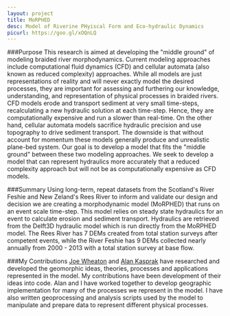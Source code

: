 ```yaml
---
layout: project
title: MoRPHED
desc: Model of Riverine PHyiscal Form and Eco-hydraulic Dynamics
picurl: https://goo.gl/xOQnLQ
---
```

###Purpose
This research is aimed at developing the "middle ground" of modeling braided river morphodynamics. Current modeling approaches include computational fluid dynamics (CFD) and cellular automata 
(also known as reduced complexity) approaches. While all models are just representations of reality and will never exactly model the desired processes, they are important for assessing and furthering our knowledge, 
understanding, and representation of physical processes in braided rivers. CFD models erode and transport sediment at very small time-steps, recalculating a new hydraulic solution at each time-step. 
Hence, they are computationally expensive and run a slower than real-time. On the other hand, cellular automata models sacrifice hydraulic precision and use topography to drive sediment transport. 
The downside is that without account for momentum these models generally produce and unrealistic plane-bed system. Our goal is to develop a model that fits the "middle ground" between these two modeling approaches. 
We seek to develop a model that can represent hydraulics more accurately that a reduced complexity approach but will not be as computationally expensive as CFD models.  

###Summary
Using long-term, repeat datasets from the Scotland's River Feshie and New Zeland's Rees River to inform
 and validate our design and decision we are creating a morphodynamic model (MoRPHED) that runs on an event scale time-step. This model relies on steady state hydraulics for an event to calculate erosion and sediment transport. 
 Hydraulics are retrieved from the Delft3D hydraulic model which is run directly from the MoRPHED model. The Rees River has 7 DEMs created from total station surveys after competent events, 
 while the River Feshie has 9 DEMs collected nearly annually from 2000 - 2013 with a total station survey at base flow.

###My Contributions
[Joe Wheaton](www.joewheaton.org) and [Alan Kasprak](www.alankasprak.org) have researched and developed the geomorphic ideas, theories, processes and applications represented in the model. My contributions have been development of their ideas into code. 
Alan and I have worked together to develop geographic implementation for many of the processes we represent in the model. I have also written geoprocessing and analysis scripts used by the model to manipulate and prepare 
data to represent different physical processes.